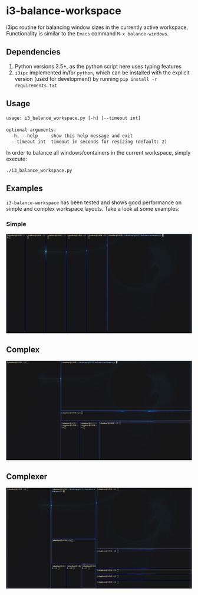 # i3-balance-workspace
i3ipc routine for balancing window sizes in the currently active workspace. Functionality is similar to the `Emacs` command `M-x balance-windows`.

## Dependencies

1. Python versions 3.5+, as the python script here uses typing features
2. `i3ipc` implemented in/for `python`, which can be installed with the explicit version (used for development) by running `pip install -r requirements.txt`

## Usage

```
usage: i3_balance_workspace.py [-h] [--timeout int]

optional arguments:
  -h, --help     show this help message and exit
  --timeout int  timeout in seconds for resizing (default: 2)
```

In order to balance all windows/containers in the current workspace, simply execute:

```shell
./i3_balance_workspace.py
```

## Examples

`i3-balance-workspace` has been tested and shows good performance on simple and complex workspace layouts. Take a look at some examples:

### Simple

<p align="center">
<img src="/img/simple.gif" width="800">
</p>

## Complex

<p align="center">
<img src="/img/complex.gif" width="800">
</p>

## Complexer

<p align="center">
<img src="/img/complexer.gif" width="800">
</p>
